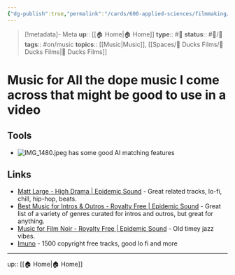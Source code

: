 ```yaml
---
{"dg-publish":true,"permalink":"/cards/600-applied-sciences/filmmaking/music-for-videos/","title":"Music for Videos"}
---
```


> [!metadata]- Meta
> **up**:: [[🏠 Home\|🏠 Home]]
> **type**:: #📝 
> **status**:: #📝/🌿 
> **tags**::  #on/music
> **topics**:: [[Music\|Music]], [[Spaces/🦆 Ducks Films/🦆 Ducks Films\|🦆 Ducks Films]]

# Music for [](Music.md) All the dope music I come across that might be good to use in a video

## Tools
- ![IMG_1480.jpeg](/img/user/Extras/Attachments/IMG_1480.jpeg) has some good AI matching features
## Links
- [Matt Large - High Drama | Epidemic Sound](https://www.epidemicsound.com/track/Gwcbkt2Qd9/) - Great related tracks, lo-fi, chill, hip-hop, beats.
- [Best Music for Intros & Outros - Royalty Free | Epidemic Sound](https://www.epidemicsound.com/music/themes/storytelling-techniques/intros-outros/) - Great list of a variety of genres curated for intros and outros, but great for anything.
- [Music for Film Noir - Royalty Free | Epidemic Sound](https://www.epidemicsound.com/music/themes/cinematic/film-noir/) - Old timey jazz vibes.
- [Imuno](https://imuno.sourceaudio.com/tracks) - 1500 copyright free tracks, good lo fi and more
---
up:: [[🏠 Home\|🏠 Home]]

